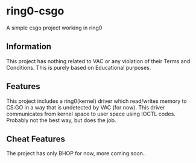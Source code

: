 # ring0-csgo
A simple csgo project working in ring0

## Information ##
This project has nothing related to VAC or any violation of their Terms and Conditions. This is purely based on Educational purposes. 

## Features ##
This project includes a ring0(kernel) driver which read/writes memory to CS:GO in a way that is undetected by VAC (for now). This driver communicates from kernel space to user space using IOCTL codes. Probably not the best way, but does the job. 

## Cheat Features ##
The project has only BHOP for now, more coming soon..

